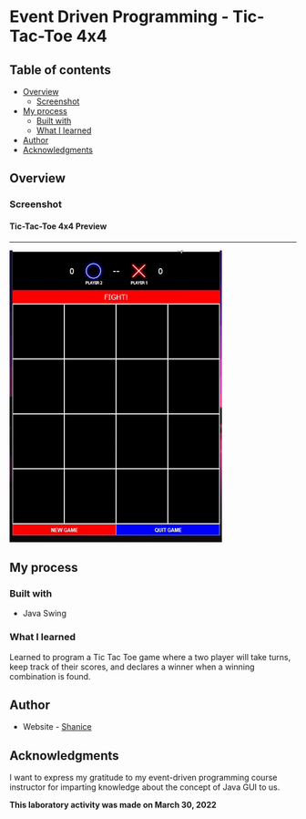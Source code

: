 # Event Driven Programming - Tic-Tac-Toe 4x4

## Table of contents

- [Overview](#overview)
  - [Screenshot](#screenshot)
- [My process](#my-process)
  - [Built with](#built-with)
  - [What I learned](#what-i-learned)
- [Author](#author)
- [Acknowledgments](#acknowledgments)

## Overview

### Screenshot

#### Tic-Tac-Toe 4x4 Preview

---

![](tictactoe.gif)

## My process

### Built with

- Java Swing

### What I learned

Learned to program a Tic Tac Toe game where a two player will take turns, keep track of their scores, and declares a winner when a winning combination is found. 

## Author

- Website - [Shanice](https://github.com/sdacleofe/about-me)

## Acknowledgments

I want to express my gratitude to my event-driven programming course instructor for imparting knowledge about the concept of Java GUI to us.

**This laboratory activity was made on March 30, 2022**
